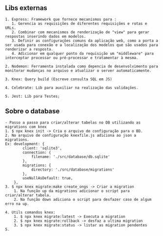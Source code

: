 ## Libs externas
    1. Express: Framework que fornece mecanismos para :
       1. Gerencia as requisições de diferentes requisições e rotas e URLs.
       2. Combinar com mecanismos de renderização de "view" para gerar respostas inserindo dados em modelos.
       3. Definir as configurações comuns da aplicação web, como a porta a ser usada para conexão e a localização dos modelos que são usados para renderizar a resposta.
       4. Adicionar em qualquer ponto da requisição um "middleware" para interceptar processar ou pré-processar e tratamentar à mesma.
   
    2. Nodemon: Ferramenta instalada como depencia de desenvolvimento para monitorar mudanças no arquivo e atualizar o server automaticamente.

    3. Knex: Query build (Escreve consulta SQL em JS)

    4. Celebrate: Lib para auxiliar na realização das validações.

    5. Jest: Lib para Testes;
   
## Sobre o database
    - Passo a passo para criar/alterar tabelas no DB utilizando as migrations com knex
    1. $ npx knex init -> Cria o arquivo de configuração para o BD.
    2. No arquivo de configuração knexfile.js adiciona ao json a migrations. 
    Ex: development: {
            client: 'sqlite3',
            connection: {
                filename: './src/database/db.sqlite'
            },
            migrations: {
                directory: './src/database/migrations'
            },
            useNullAsDefault: true,
        },
    3. $ npx knex migrate:make create_ongs -> Criar a migration
        1. Na função up da migrations adicionar o script para criar/alterar tabela.
        2. Na função down adiciona o script para desfazer caso de algum erro na up.

    4. Utils comandos knex:
        1. $ npx knex migrate:latest -> Executa a migration
        2. $ npx knex migrate:rollback -> desfaz a ultima migration
        3. $ npx knex migrate:status -> listar as migration pendentes
    5. 
